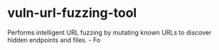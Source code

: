 # vuln-url-fuzzing-tool
Performs intelligent URL fuzzing by mutating known URLs to discover hidden endpoints and files. - Fo
